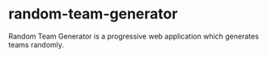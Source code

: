 # random-team-generator
Random Team Generator is a progressive web application which generates teams randomly.
